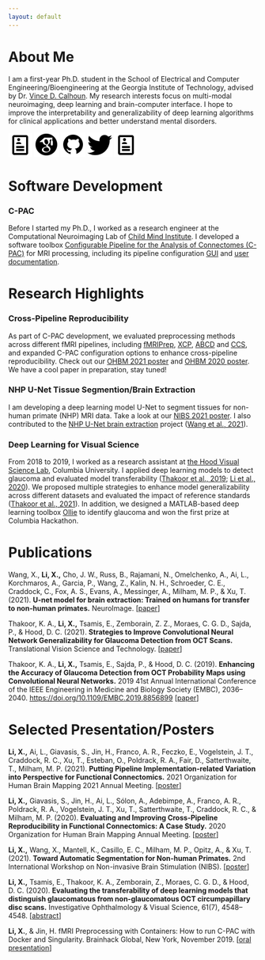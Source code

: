 ```yaml
---
layout: default
---
```


# About Me

I am a first-year Ph.D. student in the School of Electrical and Computer Engineering/Bioengineering at the Georgia Institute of Technology, advised by Dr. [Vince D. Calhoun](https://scholar.google.com/citations?user=WNOoGKIAAAAJ&hl=en). My research interests focus on multi-modal neuroimaging, deep learning and brain-computer interface. I hope to improve the interpretability and generalizability of deep learning algorithms for clinical applications and better understand mental disorders.

![[CV](/assets/cv/XinhuiLi-CV-09-21.pdf)](/assets/img/icons8-resume.png)
![[Google Scholar](https://scholar.google.com/citations?user=YKtWorEAAAAJ&hl=en)](/assets/img/icons8-google-scholar.png)
![[GitHub](https://github.com/XinhuiLi)](/assets/img/icons8-github.png)
![[Twitter](https://twitter.com/xin_hui_li)](/assets/img/icons8-twitter.png)
![[LinkedIn](https://www.linkedin.com/in/xinhui-li/)](/assets/img/icons8-resume.png)

# Software Development

### C-PAC

Before I started my Ph.D., I worked as a research engineer at the Computational Neuroimaging Lab of [Child Mind Institute](https://childmind.org/). I developed a software toolbox [Configurable Pipeline for the Analysis of Connectomes (C-PAC)](https://fcp-indi.github.io/) for MRI processing, including its pipeline configuration [GUI](https://github.com/FCP-INDI/C-PAC_GUI) and [user documentation](https://github.com/FCP-INDI/fcp-indi.github.com).


# Research Highlights

### Cross-Pipeline Reproducibility

As part of C-PAC development, we evaluated preprocessing methods across different fMRI pipelines, including [fMRIPrep](https://fmriprep.org/en/stable/), [XCP](https://xcpengine.readthedocs.io/), [ABCD](https://github.com/DCAN-Labs/DCAN-HCP/tree/master) and [CCS](https://github.com/zuoxinian/CCS), and expanded C-PAC configuration options to enhance cross-pipeline reproducibility. Check out our [OHBM 2021 poster](/assets/poster/OHBM21_XL.pdf) and [OHBM 2020 poster](/assets/poster/OHBM20_XL.pdf). We have a cool paper in preparation, stay tuned!

### NHP U-Net Tissue Segmention/Brain Extraction

I am developing a deep learning model U-Net to segment tissues for non-human primate (NHP) MRI data. Take a look at our [NIBS 2021 poster](/assets/poster/NIBS21_XL.pdf). I also contributed to the [NHP U-Net brain extraction](https://github.com/HumanBrainED/NHP-BrainExtraction) project ([Wang et al., 2021](https://www.sciencedirect.com/science/article/pii/S1053811921002780)).

### Deep Learning for Visual Science

From 2018 to 2019, I worked as a research assistant at [the Hood Visual Science Lab](https://hoodvisualscience.psychology.columbia.edu/), Columbia University. I applied deep learning models to detect glaucoma and evaluated model transferability ([Thakoor et al., 2019](https://doi.org/10.1109/EMBC.2019.8856899); [Li et al., 2020](https://iovs.arvojournals.org/article.aspx?articleid=2769404)). We proposed multiple strategies to enhance model generalizability across different datasets and evaluated the impact of reference standards ([Thakoor et al., 2021](https://tvst.arvojournals.org/article.aspx?articleid=2772481)). In addition, we designed a MATLAB-based deep learning toolbox [Ollie](https://github.com/XinhuiLi/Ollie) to identify glaucoma and won the first prize at Columbia Hackathon.

# Publications

Wang, X., **Li, X.,** Cho, J. W., Russ, B., Rajamani, N., Omelchenko, A., Ai, L., Korchmaros, A., Garcia, P., Wang, Z., Kalin, N. H., Schroeder, C. E., Craddock, C., Fox, A. S., Evans, A., Messinger, A., Milham, M. P., & Xu, T. (2021). **U-net model for brain extraction: Trained on humans for transfer to non-human primates.** NeuroImage. [[paper](https://www.sciencedirect.com/science/article/pii/S1053811921002780)]

Thakoor, K. A., **Li, X.,** Tsamis, E., Zemborain, Z. Z., Moraes, C. G. D., Sajda, P., & Hood, D. C. (2021). **Strategies to Improve Convolutional Neural Network Generalizability for Glaucoma Detection from OCT Scans.** Translational Vision Science and Technology. [[paper](https://tvst.arvojournals.org/article.aspx?articleid=2772481)]

Thakoor, K. A., **Li, X.,** Tsamis, E., Sajda, P., & Hood, D. C. (2019). **Enhancing the Accuracy of Glaucoma Detection from OCT Probability Maps using Convolutional Neural Networks.** 2019 41st Annual International Conference of the IEEE Engineering in Medicine and Biology Society (EMBC), 2036–2040. https://doi.org/10.1109/EMBC.2019.8856899 [[paper](https://doi.org/10.1109/EMBC.2019.8856899)]


# Selected Presentation/Posters

**Li, X.,** Ai, L., Giavasis, S., Jin, H., Franco, A. R., Feczko, E., Vogelstein, J. T., Craddock, R. C., Xu, T., Esteban, O., Poldrack, R. A., Fair, D., Satterthwaite, T., Milham, M. P. (2021). **Putting Pipeline Implementation-related Variation into Perspective for Functional Connectomics.** 2021 Organization for Human Brain Mapping 2021 Annual Meeting. [[poster](/assets/poster/OHBM21_XL.pdf)]

**Li, X.,** Giavasis, S., Jin, H., Ai, L., Sólon, A., Adebimpe, A., Franco, A. R., Poldrack, R. A., Vogelstein, J. T., Xu, T., Satterthwaite, T., Craddock, R. C., & Milham, M. P. (2020). **Evaluating and Improving Cross-Pipeline Reproducibility in Functional Connectomics: A Case Study.** 2020 Organization for Human Brain Mapping Annual Meeting. [[poster](/assets/poster/OHBM20_XL.pdf)]

**Li, X.,** Wang, X., Mantell, K., Casillo, E. C., Milham, M. P., Opitz, A., & Xu, T. (2021). **Toward Automatic Segmentation for Non-human Primates.** 2nd International Workshop on Non-invasive Brain Stimulation (NIBS). [[poster](/assets/poster/NIBS21_XL.pdf)]

**Li, X.,** Tsamis, E., Thakoor, K. A., Zemborain, Z., Moraes, C. G. D., & Hood, D. C. (2020). **Evaluating the transferability of deep learning models that distinguish glaucomatous from non-glaucomatous OCT circumpapillary disc scans.** Investigative Ophthalmology & Visual Science, 61(7), 4548–4548. [[abstract](https://iovs.arvojournals.org/article.aspx?articleid=2769404)]

**Li, X.**, & Jin, H. fMRI Preprocessing with Containers: How to run C-PAC with Docker and Singularity. Brainhack Global, New York, November 2019. [[oral presentation](/assets/presentation/brainhack19.pdf)]